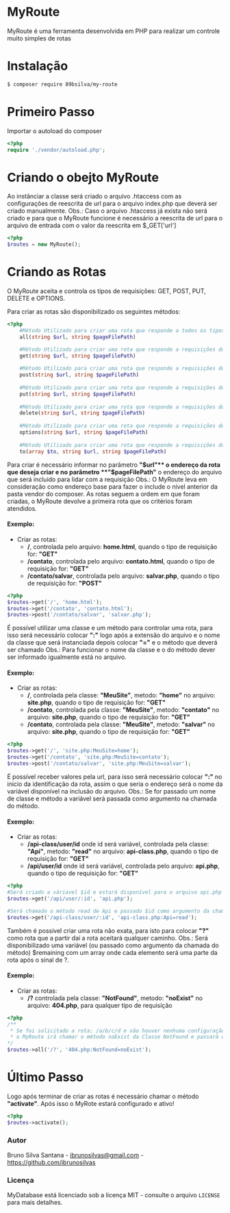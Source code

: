 # MyRoute

MyRoute é uma ferramenta desenvolvida em PHP para realizar um controle muito simples de rotas

# Instalação

```bash
$ composer require 89bsilva/my-route
```

# Primeiro Passo

Importar o autoload do composer

```php
<?php
require './vendor/autoload.php';
```

# Criando o obejto MyRoute

Ao instânciar a classe será criado o arquivo .htaccess com as configurações de reescrita de url para o arquivo index.php que deverá ser criado manualmente.
Obs.: Caso o arquivo .htaccess já exista não será criado e para que o MyRoute funcione é necessário a reescrita de url para o arquivo de entrada com o valor da reescrita em $_GET['url']

```php
<?php
$routes = new MyRoute();
```

# Criando as Rotas

O MyRoute aceita e controla os tipos de requisições: GET, POST, PUT, DELETE e OPTIONS.

Para criar as rotas são disponibilizado os seguintes métodos:

```php
<?php
    #Método Utilizado para criar uma rota que responde a todos os tipos de requisições
    all(string $url, string $pageFilePath)

    #Método Utilizado para criar uma rota que responde a requisições do tipo GET
    get(string $url, string $pageFilePath)
    
    #Método Utilizado para criar uma rota que responde a requisições do tipo POST
    post(string $url, string $pageFilePath)
    
    #Método Utilizado para criar uma rota que responde a requisições do tipo PUT
    put(string $url, string $pageFilePath)
    
    #Método Utilizado para criar uma rota que responde a requisições do tipo DELETE
    delete(string $url, string $pageFilePath)
   
    #Método Utilizado para criar uma rota que responde a requisições do tipo OPTIONS
    options(string $url, string $pageFilePath)
        
    #Método Utilizado para criar uma rota que responde a requisições dos tipos passados em $to 
    to(array $to, string $url, string $pageFilePath)

```

Para criar é necessário informar no parâmetro **"$url"** o endereço da rota que deseja criar e no parâmetro **"$pageFilePath"** o endereço do arquivo que será incluido para lidar com a requisição
Obs.: O MyRoute leva em consideração como endereço base para fazer o include o nível anterior da pasta vendor do composer. 
As rotas seguem a ordem em que foram criadas, o MyRoute devolve a primeira rota que os critérios foram atendidos. 

#### Exemplo:

* Criar as rotas:
    * **/**, controlada pelo arquivo: **home.html**, quando o tipo de requisição for: **"GET"**
    * **/contato**, controlada pelo arquivo: **contato.html**, quando o tipo de requisição for: **"GET"**
    * **/contato/salvar**, controlada pelo arquivo: **salvar.php**, quando o tipo de requisição for: **"POST"**

```php
<?php
$routes->get('/', 'home.html');
$routes->get('/contato', 'contato.html');
$routes->post('/contato/salvar', 'salvar.php');
``` 

É possível utilizar uma classe e um método para controlar uma rota, para isso será necessário colocar **":"** logo após a extensão do arquivo e o nome da classe que será instanciada depois colocar  **"="** e o método que deverá ser chamado
Obs.: Para funcionar o nome da classe e o do método dever ser informado igualmente está no arquivo.

#### Exemplo:

* Criar as rotas:
    * **/**, controlada pela classe: **"MeuSite"**, metodo: **"home"** no arquivo: **site.php**, quando o tipo de requisição for: **"GET"**
    * **/contato**, controlada pela classe: **"MeuSite"**, metodo: **"contato"** no arquivo: **site.php**, quando o tipo de requisição for: **"GET"**
    * **/contato**, controlada pela classe: **"MeuSite"**, metodo: **"salvar"** no arquivo: **site.php**, quando o tipo de requisição for: **"GET"**

```php
<?php
$routes->get('/', 'site.php:MeuSite=home');
$routes->get('/contato', 'site.php:MeuSite=contato');
$routes->post('/contato/salvar', 'site.php:MeuSite=salvar');
``` 

É possível receber valores pela url, para isso será necessário colocar **":"** no inicio da identificação da rota, assim o que seria o endereço será o nome da variável disponível na inclusão do arquivo.
Obs.: Se for passado um nome de classe e método a variável será passada como argumento na chamada do método.

#### Exemplo:

* Criar as rotas:
    * **/api-class/user/id** onde id será variável, controlada pela classe: **"Api"**, metodo: **"read"** no arquivo: **api-class.php**, quando o tipo de requisição for: **"GET"**
    * **/api/user/id** onde id será variável, controlada pelo arquivo: **api.php**, quando o tipo de requisição for: **"GET"**

```php
<?php
#Será criado a váriavel $id e estará disponível para o arquivo api.php
$routes->get('/api/user/:id', 'api.php'); 

#Será chamado o método read de Api e passado $id como argumento da chamada. Api->read($id)
$routes->get('/api-class/user/:id', 'api-class.php:Api=read');
``` 

Também é possível criar uma rota não exata, para isto para colocar **"?"** como rota que a partir daí a rota aceitará qualquer caminho.
Obs.: Será disponibilizado uma variável (ou passado como argumento da chamada do método) $remaining com um array onde cada elemento será uma parte da rota após o sinal de ?.

#### Exemplo:

* Criar as rotas:
    * **/?** controlada pela classe: **"NotFound"**, metodo: **"noExist"** no arquivo: **404.php**, para qualquer tipo de requisição 

```php
<?php
/**
 * Se foi solicitado a rota: /a/b/c/d e não houver nenhuma configuração de rota anterior a rota abaixo
 * o MyRoute irá chamar o método noExist da Classe NotFound e passará o seguinte array como argumento. array('a','b','c','d')
*/
$routes->all('/?', '404.php:NotFound=noExist'); 
``` 

# Último Passo

Logo após terminar de criar as rotas é necessário chamar o método **"activate"**. Após isso o MyRote estará configurado e ativo!

```php
<?php
$routes->activate(); 
``` 
### Autor

Bruno Silva Santana - <ibrunosilvas@gmail.com> - <https://github.com/ibrunosilvas>

### Licença

MyDatabase está licenciado sob a licença MIT - consulte o arquivo `LICENSE` para mais detalhes.

